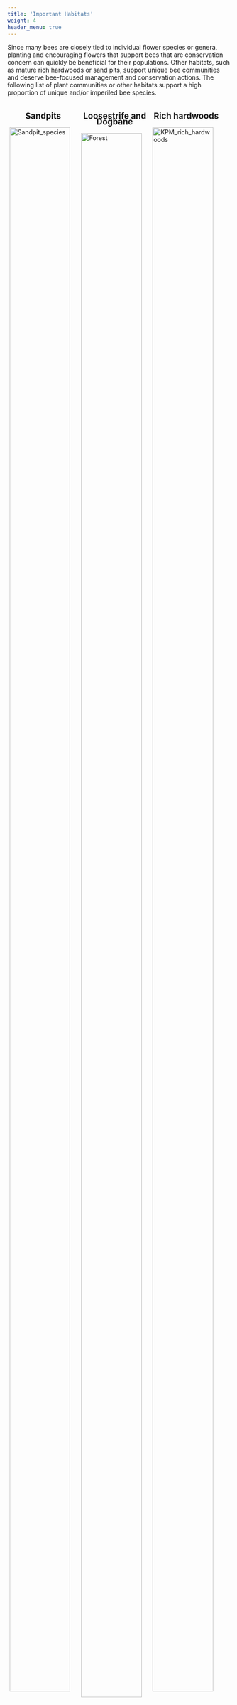 ```yaml
---
title: 'Important Habitats'
weight: 4
header_menu: true
---
```


<style>
    .columnPics {
  float: left;
  width: 30%;
  padding: 5px;
}

/* Clear floats after image containers */
.row::after {
  content: "";
  clear: both;
  display: table;
}
</style>

Since many bees are closely tied to individual flower species or genera, planting and encouraging flowers that support bees that are conservation concern can quickly be beneficial for their populations. Other habitats, such as mature rich hardwoods or sand pits, support unique bee communities and deserve bee-focused management and conservation actions. The following  list of plant communities or other habitats support a high proportion of unique and/or imperiled bee species.

<!-- First ROW OF IMAGES -->
 <div class="row">
  <div class="columnPics">
     <p style="font-size: 14pt; line-height: 10pt; text-align: center;">
    <b>Sandpits</b> </p>
    <a href="habitats/Sandpits.html" target="_self"><img src="https://stateofbees.vtatlasoflife.org/images/Sphecodes johnsonii.jpg" alt="Sandpit_species" style="width:95%; position: relative"></a>
  </div>

  <div class="columnPics">
       <p style="font-size: 14pt; line-height: 10pt; text-align: center;">
    <b>Loosestrife and Dogbane</b> </p>
    <a href="habitats/Loosestrife_dogbane.html" target="_self"><img src="https://inaturalist-open-data.s3.amazonaws.com/photos/85350669/medium.jpg" alt="Forest" style="width:95%; position: relative"></a>
  </div>

  <div class="columnPics">
         <p style="font-size: 14pt; line-height: 10pt; text-align: center;">
    <b>Rich hardwoods</b> </p>
    <a href="habitats/Rich_hardwoods.html" target="_self"><img src="https://stateofbees.vtatlasoflife.org/images/rich_hardwoods.jpg" alt="KPM_rich_hardwoods" style="width:95%; position: relative"></a>
  </div>
</div>

<!-- Second ROW OF IMAGES -->
<div class="row">
  <div class="columnPics">
    <p style="font-size: 14pt; line-height: 10pt; text-align: center;">
    <b>Power Right-Of-Ways</b> </p>
    <a href="habitats/PowerROW.html" target="_self"><img src="https://stateofbees.vtatlasoflife.org/images/PowerROW.jpg" alt="Powerline_winterberry_Credit_Jason_Hill" style="width:95%; position: relative"></a>
  </div>

  <div class="columnPics">
       <p style="font-size: 14pt; line-height: 10pt; text-align: center;">
    <b>Fens</b> </p>
    <a href="habitats/Fens.html" target="_self"><img src="https://stateofbees.vtatlasoflife.org/images/Sphecodes johnsonii.jpg" alt="Forest" style="width:95%; position: relative"></a>
  </div>

  <div class="columnPics">
    <p style="font-size: 14pt; line-height: 10pt; text-align: center;">
    <b>Community Gardens and Diversified Farms</b> </p>
    <a href="habitats/Community_gardens_diversified_farms.html" target="_self"><img src="https://stateofbees.vtatlasoflife.org/images/Sphecodes johnsonii.jpg" alt="Mountains" style="width:95%; position: relative"></a>
  </div>
</div>
<!-- Large third row of images -->
<div class="row" style="width: 98.25%">
    <p style="font-size: 14pt; line-height: 10pt; text-align: center;">
    <b>Wetlands</b> </p>
<a href="habitats/Wetlands.html" target="_self"><img src="https://stateofbees.vtatlasoflife.org/images/Moose Bog_KPM.jpg" style="width: 90%;"></a>
</div>

